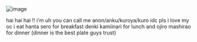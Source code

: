  ![image](https://github.com/user-attachments/assets/83f34133-4ca5-4552-9295-3b6cbf473d7f)

hai hai hai !! i'm uh you can call me anon/anku/kuroya/kuro idc pls i love my oc
i eat hanta sero for breakfast denki kamiinari for lunch and ojiro mashirao for dinner (dinner is the best plate guys trust)
